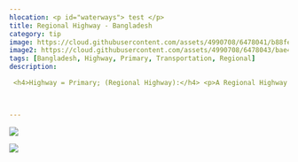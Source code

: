 ```yaml
---
hlocation: <p id="waterways"> test </p>
title: Regional Highway - Bangladesh
category: tip
image: https://cloud.githubusercontent.com/assets/4990708/6478041/b88fe9c8-c1f8-11e4-88e0-264cb9bea612.PNG
image2: https://cloud.githubusercontent.com/assets/4990708/6478043/bae49ef8-c1f8-11e4-9272-daf36e2f1389.PNG
tags: [Bangladesh, Highway, Primary, Transportation, Regional]
description:

 <h4>Highway = Primary; (Regional Highway):</h4> <p>A Regional Highway (primary) is the classification for all primary roads in Bangladesh as defined by the Roads and Highways Department of the Ministry of Communications (RHD). </p> <p>This guidance come from the <a href="http://wiki.openstreetmap.org/wiki/WikiProject_Bangladesh"> Bangladesh OSM wiki </a>. Regional Highways are paved, do not have road surface markings, and are wide enough to support two land traffic. </p>


 
---
```

 
 ![](https://cloud.githubusercontent.com/assets/4990708/6478041/b88fe9c8-c1f8-11e4-88e0-264cb9bea612.PNG)
 
 ![](https://cloud.githubusercontent.com/assets/4990708/6478043/bae49ef8-c1f8-11e4-9272-daf36e2f1389.PNG)

